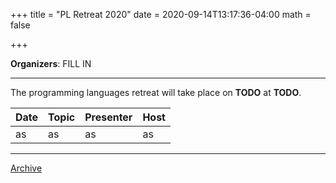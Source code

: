 +++
title = "PL Retreat 2020"
date = 2020-09-14T13:17:36-04:00
math = false

+++

**Organizers**: FILL IN

---
The programming languages retreat will take place on **TODO** at **TODO**.


| Date            | Topic       | Presenter | Host |
|-----------------|-------------|-----------|------|
| as | as | as | as |

---

[Archive](../)
